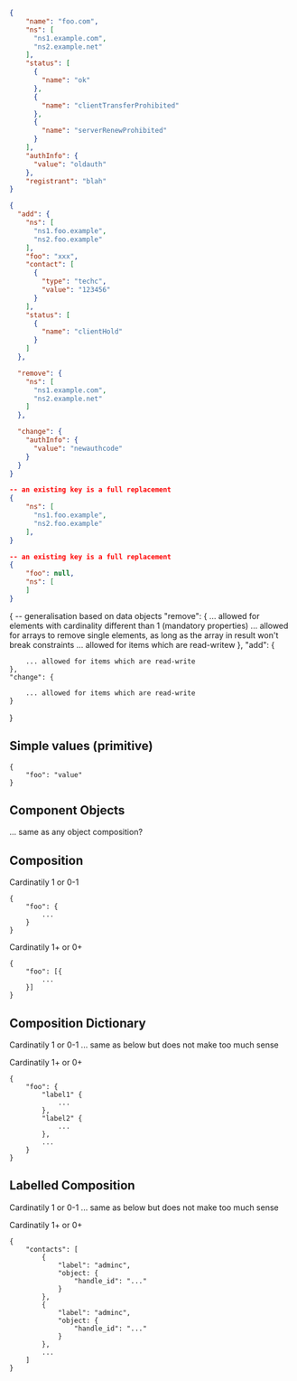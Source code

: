 ```json
{
    "name": "foo.com",
    "ns": [
      "ns1.example.com",
      "ns2.example.net"
    ],
    "status": [
      {
        "name": "ok"
      },
      {
        "name": "clientTransferProhibited"
      },
      {
        "name": "serverRenewProhibited"
      }
    ],
    "authInfo": {
      "value": "oldauth"
    },
    "registrant": "blah"
}
```

```json
{
  "add": {
    "ns": [
      "ns1.foo.example",
      "ns2.foo.example"
    ],
    "foo": "xxx",
    "contact": [
      {
        "type": "techc",
        "value": "123456"
      }
    ],
    "status": [
      {
        "name": "clientHold"
      }
    ]
  },

  "remove": {
    "ns": [
      "ns1.example.com",
      "ns2.example.net"
    ]
  },

  "change": {
    "authInfo": {
      "value": "newauthcode"
    }
  }
}
```

```json
-- an existing key is a full replacement
{
    "ns": [
      "ns1.foo.example",
      "ns2.foo.example"
    ],
}
```

```json
-- an existing key is a full replacement
{
    "foo": null,
    "ns": [
    ]
}
```

{
    -- generalisation based on data objects 
    "remove": {
        ... allowed for elements with cardinality different than 1 (mandatory properties)
        ... allowed for arrays to remove single elements, as long as the array in result won't break constraints
        ... allowed for items which are read-writew
    },
    "add": {
        
        ... allowed for items which are read-write
    },
    "change": {
        
        ... allowed for items which are read-write
    }
}

## Simple values (primitive)
```
{
    "foo": "value"
}
```

## Component Objects
... same as any object composition?

## Composition
Cardinatily 1 or 0-1
```
{
    "foo": {
        ...
    }
}
```

Cardinatily 1+ or 0+
```
{
    "foo": [{
        ...
    }]
}
```


## Composition Dictionary
Cardinatily 1 or 0-1
... same as below but does not make too much sense

Cardinatily 1+ or 0+
```
{
    "foo": {
        "label1" {
            ...
        },
        "label2" {
            ...
        },
        ...
    }
}
```

## Labelled Composition
Cardinatily 1 or 0-1
... same as below but does not make too much sense

Cardinatily 1+ or 0+
```
{
    "contacts": [
        {
            "label": "adminc",
            "object: {
                "handle_id": "..."
            }
        },
        {
            "label": "adminc",
            "object: {
                "handle_id": "..."
            }
        },
        ...
    ]
}
```
